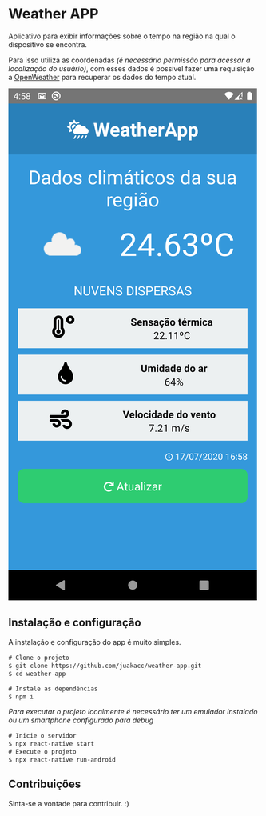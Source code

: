 # Weather APP

Aplicativo para exibir informações sobre o tempo na região na qual o dispositivo se encontra.

Para isso utiliza as coordenadas _(é necessário permissão para acessar a localização do usuário)_, com esses dados é possível fazer uma requisição a [OpenWeather](https://openweathermap.org/api) para recuperar os dados do tempo atual.

![Home Screen](./docs/screenshot.png)

## Instalação e configuração

A instalação e configuração do app é muito simples.

```shell
# Clone o projeto
$ git clone https://github.com/juakacc/weather-app.git
$ cd weather-app
```

```shell
# Instale as dependências
$ npm i
```

_Para executar o projeto localmente é necessário ter um emulador instalado ou um smartphone configurado para debug_

```shell
# Inicie o servidor
$ npx react-native start
# Execute o projeto
$ npx react-native run-android
```

## Contribuições

Sinta-se a vontade para contribuir. :)
